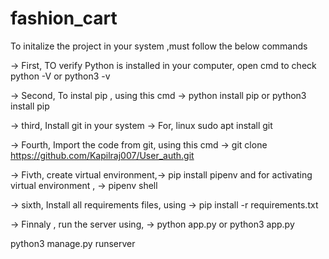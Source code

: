 # fashion_cart
 
To initalize the project in your system ,must follow the below commands

-> First, TO verify Python is installed in your computer, open cmd to check python -V or python3 -v

-> Second, To instal pip , using this cmd -> python install pip or python3 install pip

-> third, Install git in your system -> For, linux sudo apt install git

-> Fourth, Import the code from git, using this cmd -> git clone https://github.com/Kapilraj007/User_auth.git

-> Fivth, create virtual environment,-> pip install pipenv and for activating virtual environment , -> pipenv shell

-> sixth, Install all requirements files, using -> pip install -r requirements.txt

-> Finnaly , run the server using, -> python app.py or python3 app.py

python3 manage.py runserver
